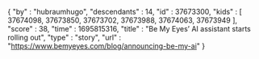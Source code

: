 {
  "by" : "hubraumhugo",
  "descendants" : 14,
  "id" : 37673300,
  "kids" : [ 37674098, 37673850, 37673702, 37673988, 37674063, 37673949 ],
  "score" : 38,
  "time" : 1695815316,
  "title" : "Be My Eyes’ AI assistant starts rolling out",
  "type" : "story",
  "url" : "https://www.bemyeyes.com/blog/announcing-be-my-ai"
}
